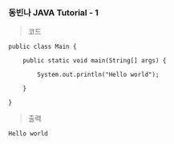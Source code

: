 ### 동빈나 JAVA Tutorial - 1

> 코드
```
public class Main {

	public static void main(String[] args) {

		System.out.println("Hello world");

	}

}
```
> 출력
```
Hello world
```
